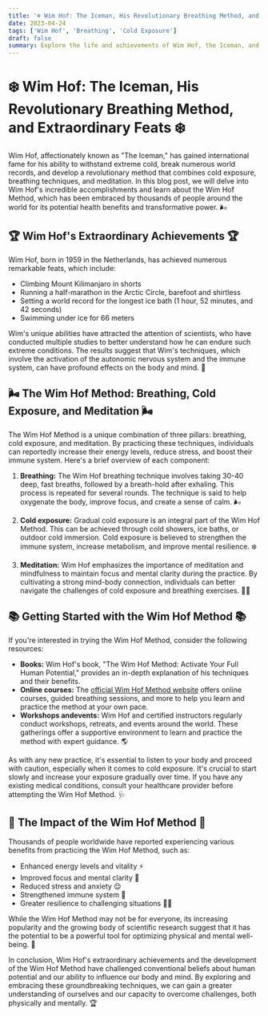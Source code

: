 ```yaml
---
title: '❄️ Wim Hof: The Iceman, His Revolutionary Breathing Method, and Extraordinary Feats ❄️'
date: 2023-04-24
tags: ['Wim Hof', 'Breathing', 'Cold Exposure']
draft: false
summary: Explore the life and achievements of Wim Hof, the Iceman, and learn about his groundbreaking Wim Hof Method that combines cold exposure, breathing techniques, and meditation.
---
```


# ❄️ Wim Hof: The Iceman, His Revolutionary Breathing Method, and Extraordinary Feats ❄️

Wim Hof, affectionately known as "The Iceman," has gained international fame for his ability to withstand extreme cold, break numerous world records, and develop a revolutionary method that combines cold exposure, breathing techniques, and meditation. In this blog post, we will delve into Wim Hof's incredible accomplishments and learn about the Wim Hof Method, which has been embraced by thousands of people around the world for its potential health benefits and transformative power. 🌬️

## 🏆 Wim Hof's Extraordinary Achievements 🏆

Wim Hof, born in 1959 in the Netherlands, has achieved numerous remarkable feats, which include:

- Climbing Mount Kilimanjaro in shorts
- Running a half-marathon in the Arctic Circle, barefoot and shirtless
- Setting a world record for the longest ice bath (1 hour, 52 minutes, and 42 seconds)
- Swimming under ice for 66 meters

Wim's unique abilities have attracted the attention of scientists, who have conducted multiple studies to better understand how he can endure such extreme conditions. The results suggest that Wim's techniques, which involve the activation of the autonomic nervous system and the immune system, can have profound effects on the body and mind. 🧬

## 🌬️ The Wim Hof Method: Breathing, Cold Exposure, and Meditation 🌬️

The Wim Hof Method is a unique combination of three pillars: breathing, cold exposure, and meditation. By practicing these techniques, individuals can reportedly increase their energy levels, reduce stress, and boost their immune system. Here's a brief overview of each component:

1. **Breathing:** The Wim Hof breathing technique involves taking 30-40 deep, fast breaths, followed by a breath-hold after exhaling. This process is repeated for several rounds. The technique is said to help oxygenate the body, improve focus, and create a sense of calm. 🌬️

2. **Cold exposure:** Gradual cold exposure is an integral part of the Wim Hof Method. This can be achieved through cold showers, ice baths, or outdoor cold immersion. Cold exposure is believed to strengthen the immune system, increase metabolism, and improve mental resilience. ❄️

3. **Meditation:** Wim Hof emphasizes the importance of meditation and mindfulness to maintain focus and mental clarity during the practice. By cultivating a strong mind-body connection, individuals can better navigate the challenges of cold exposure and breathing exercises. 🧘‍♂️

## 📚 Getting Started with the Wim Hof Method 📚

If you're interested in trying the Wim Hof Method, consider the following resources:

- **Books:** Wim Hof's book, "The Wim Hof Method: Activate Your Full Human Potential," provides an in-depth explanation of his techniques and their benefits.
- **Online courses:** The [official Wim Hof Method website](https://www.wimhofmethod.com/) offers online courses, guided breathing sessions, and more to help you learn and practice the method at your own pace.
- **Workshops andevents:** Wim Hof and certified instructors regularly conduct workshops, retreats, and events around the world. These gatherings offer a supportive environment to learn and practice the method with expert guidance. 🌎

As with any new practice, it's essential to listen to your body and proceed with caution, especially when it comes to cold exposure. It's crucial to start slowly and increase your exposure gradually over time. If you have any existing medical conditions, consult your healthcare provider before attempting the Wim Hof Method. 🩺

## 🌟 The Impact of the Wim Hof Method 🌟

Thousands of people worldwide have reported experiencing various benefits from practicing the Wim Hof Method, such as:

- Enhanced energy levels and vitality ⚡️
- Improved focus and mental clarity 🤔
- Reduced stress and anxiety 😌
- Strengthened immune system 💪
- Greater resilience to challenging situations 🏋️‍♂️

While the Wim Hof Method may not be for everyone, its increasing popularity and the growing body of scientific research suggest that it has the potential to be a powerful tool for optimizing physical and mental well-being. 🚀

In conclusion, Wim Hof's extraordinary achievements and the development of the Wim Hof Method have challenged conventional beliefs about human potential and our ability to influence our body and mind. By exploring and embracing these groundbreaking techniques, we can gain a greater understanding of ourselves and our capacity to overcome challenges, both physically and mentally. 🏆